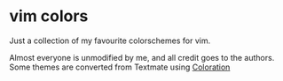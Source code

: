 vim colors
========

Just a collection of my favourite colorschemes for vim.

Almost everyone is unmodified by me, and all credit goes to the authors. Some themes are converted from Textmate using [Coloration](http://github.com/sickill/coloration)
